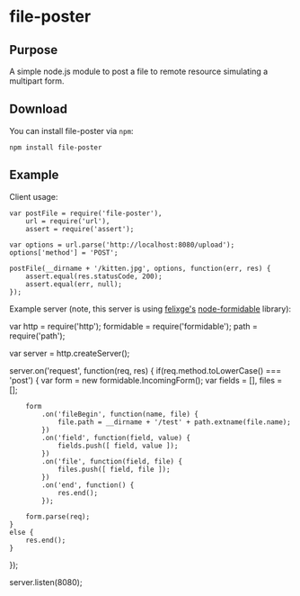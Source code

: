 # file-poster

## Purpose
A simple node.js module to post a file to remote resource simulating a multipart form.

## Download
You can install file-poster via `npm`:

    npm install file-poster

## Example
Client usage:

    var postFile = require('file-poster'),
        url = require('url'),
        assert = require('assert');

    var options = url.parse('http://localhost:8080/upload');
    options['method'] = 'POST';

    postFile(__dirname + '/kitten.jpg', options, function(err, res) {
        assert.equal(res.statusCode, 200);
        assert.equal(err, null);
    });

Example server (note, this server is using [felixge's](https://github.com/felixge) [node-formidable](https://github.com/felixge/node-formidable) library):


var http = require('http');
    formidable = require('formidable');
    path = require('path');

var server = http.createServer();

server.on('request', function(req, res) {
    if(req.method.toLowerCase() === 'post') {
        var form = new formidable.IncomingForm();
        var fields = [],
            files = [];

        form
            .on('fileBegin', function(name, file) {
                file.path = __dirname + '/test' + path.extname(file.name);
            })
            .on('field', function(field, value) {
				fields.push([ field, value ]);
			})
			.on('file', function(field, file) {
				files.push([ field, file ]);
			})
			.on('end', function() {
				res.end();
			});

		form.parse(req);
	}
	else {
		res.end();
	}

});

server.listen(8080);